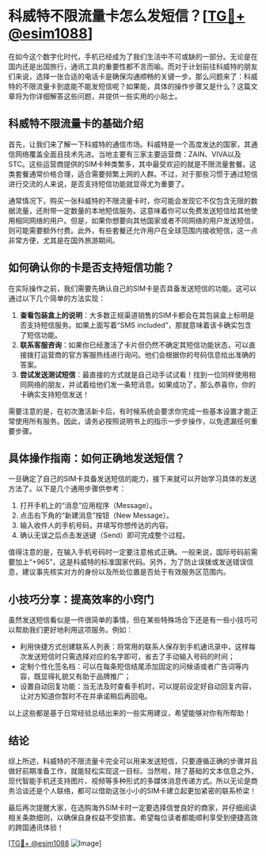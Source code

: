 # 科威特不限流量卡怎么发短信？[[TG💪+ @esim1088](https://t.me/s/esim1088)]

在如今这个数字化时代，手机已经成为了我们生活中不可或缺的一部分。无论是在国内还是出国旅行，通讯工具的重要性都不言而喻。而对于计划前往科威特的朋友们来说，选择一张合适的电话卡是确保沟通顺畅的关键一步。那么问题来了：科威特的不限流量卡到底能不能发短信呢？如果能，具体的操作步骤又是什么？这篇文章将为你详细解答这些问题，并提供一些实用的小贴士。

## 科威特不限流量卡的基础介绍

首先，让我们来了解一下科威特的通信市场。科威特是一个高度发达的国家，其通信网络覆盖全面且技术先进。当地主要有三家主要运营商：ZAIN、VIVA以及STC。这些运营商提供的SIM卡种类繁多，其中最受欢迎的就是不限流量套餐。这类套餐通常价格合理，适合需要频繁上网的人群。不过，对于那些习惯于通过短信进行交流的人来说，是否支持短信功能就显得尤为重要了。

通常情况下，购买一张科威特的不限流量卡时，你可能会发现它不仅包含无限的数据流量，还附带一定数量的本地短信服务。这意味着你可以免费发送短信给其他使用相同网络的用户。但是，如果你想要向其他国家或者不同网络的用户发送短信，则可能需要额外付费。此外，有些套餐还允许用户在全球范围内接收短信，这一点非常方便，尤其是在国外旅游期间。

## 如何确认你的卡是否支持短信功能？

在实际操作之前，我们需要先确认自己的SIM卡是否具备发送短信的功能。这可以通过以下几个简单的方法实现：

1. **查看包装盒上的说明**：大多数正规渠道销售的SIM卡都会在其包装盒上标明是否支持短信服务。如果上面写着“SMS included”，那就意味着该卡确实包含了短信功能。
2. **联系客服咨询**：如果你已经激活了卡片但仍然不确定其短信功能状态，可以直接拨打运营商的官方客服热线进行询问。他们会根据你的号码信息给出准确的答案。
3. **尝试发送测试短信**：最直接的方式就是自己动手试试看！找到一位同样使用相同网络的朋友，并试着给他们发一条短消息。如果成功了，那么恭喜你，你的卡确实支持短信发送！

需要注意的是，在初次激活新卡后，有时候系统会要求你完成一些基本设置才能正常使用所有服务。因此，请务必按照说明书上的指示一步步操作，以免遗漏任何重要步骤。

## 具体操作指南：如何正确地发送短信？

一旦确定了自己的SIM卡具备发送短信的能力，接下来就可以开始学习具体的发送方法了。以下是几个通用步骤供参考：

1. 打开手机上的“消息”应用程序（Message）。
2. 点击右下角的“新建消息”按钮（New Message）。
3. 输入收件人的手机号码，并填写你想传达的内容。
4. 确认无误之后点击发送键（Send）即可完成整个过程。

值得注意的是，在输入手机号码时一定要注意格式正确。一般来说，国际号码前需要加上“+965”，这是科威特的标准国家代码。另外，为了防止误拨或发送错误信息，建议事先核实对方的身份以及所处位置是否处于有效服务区范围内。

## 小技巧分享：提高效率的小窍门

虽然发送短信看似是一件很简单的事情，但在某些特殊场合下还是有一些小技巧可以帮助我们更好地利用这项服务。例如：

- 利用快捷方式创建联系人列表：将常用的联系人保存到手机通讯录中，这样每次发送短信时只需选择对应的名字即可，省去了手动输入号码的时间；
- 定制个性化签名档：可以在每条短信结尾添加固定的问候语或者广告词等内容，既显得礼貌又有助于品牌推广；
- 设置自动回复功能：当无法及时查看手机时，可以提前设定好自动回复内容，让对方知道你暂时不在并承诺稍后再回电。

以上这些都是基于日常经验总结出来的一些实用建议，希望能够对你有所帮助！

## 结论

综上所述，科威特的不限流量卡完全可以用来发送短信，只要遵循正确的步骤并且做好前期准备工作，就能轻松实现这一目标。当然啦，除了基础的文本信息之外，现代智能手机还支持图片、视频等多种形式的多媒体消息传递方式。所以无论是商务洽谈还是个人联络，都可以借助这张小小的SIM卡建立起更加紧密的联系桥梁！

最后再次提醒大家，在选购海外SIM卡时一定要选择信誉良好的商家，并仔细阅读相关条款细则，以确保自身权益不受损害。希望每位读者都能顺利享受到便捷高效的跨国通讯体验！

[[TG💪+ @esim1088](https://t.me/s/esim1088) ![Image](https://i.postimg.cc/4NQfJmqS/Snipaste-2025-05-13-00-14-12.png)]